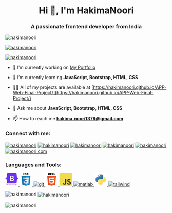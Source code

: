 <h1 align="center">Hi 👋, I'm HakimaNoori</h1>
<h3 align="center">A passionate frontend developer from India</h3>

<p align="left"> <img src="https://komarev.com/ghpvc/?username=hakimanoori&label=Profile%20views&color=0e75b6&style=flat" alt="hakimanoori" /> </p>

<p align="left"> <a href="https://github.com/ryo-ma/github-profile-trophy"><img src="https://github-profile-trophy.vercel.app/?username=hakimanoori" alt="hakimanoori" /></a> </p>

<p align="left"> <a href="https://twitter.com/hakimanoori" target="blank"><img src="https://img.shields.io/twitter/follow/hakimanoori?logo=twitter&style=for-the-badge" alt="hakimanoori" /></a> </p>

- 🔭 I’m currently working on [My Portfolio](https://hakimanoori.github.io/APP-Web-Final-Project/)

- 🌱 I’m currently learning **JavaScript, Bootstrap, HTML, CSS**

- 👨‍💻 All of my projects are available at [https://hakimanoori.github.io/APP-Web-Final-Project/](https://hakimanoori.github.io/APP-Web-Final-Project/)

- 💬 Ask me about **JavaScript, Bootstrap, HTML, CSS**

- 📫 How to reach me **hakima.noori1379@gmail.com**

<h3 align="left">Connect with me:</h3>
<p align="left">
<a href="https://codepen.io/hakimanoori" target="blank"><img align="center" src="https://raw.githubusercontent.com/rahuldkjain/github-profile-readme-generator/master/src/images/icons/Social/codepen.svg" alt="hakimanoori" height="30" width="40" /></a>
<a href="https://twitter.com/hakimanoori" target="blank"><img align="center" src="https://raw.githubusercontent.com/rahuldkjain/github-profile-readme-generator/master/src/images/icons/Social/twitter.svg" alt="hakimanoori" height="30" width="40" /></a>
<a href="https://linkedin.com/in/hakimanoori" target="blank"><img align="center" src="https://raw.githubusercontent.com/rahuldkjain/github-profile-readme-generator/master/src/images/icons/Social/linked-in-alt.svg" alt="hakimanoori" height="30" width="40" /></a>
<a href="https://stackoverflow.com/users/hakimanoori" target="blank"><img align="center" src="https://raw.githubusercontent.com/rahuldkjain/github-profile-readme-generator/master/src/images/icons/Social/stack-overflow.svg" alt="hakimanoori" height="30" width="40" /></a>
<a href="https://fb.com/hakimanoori" target="blank"><img align="center" src="https://raw.githubusercontent.com/rahuldkjain/github-profile-readme-generator/master/src/images/icons/Social/facebook.svg" alt="hakimanoori" height="30" width="40" /></a>
<a href="https://instagram.com/hakimanoori.com" target="blank"><img align="center" src="https://raw.githubusercontent.com/rahuldkjain/github-profile-readme-generator/master/src/images/icons/Social/instagram.svg" alt="hakimanoori.com" height="30" width="40" /></a>
</p>

<h3 align="left">Languages and Tools:</h3>
<p align="left"> <a href="https://getbootstrap.com" target="_blank" rel="noreferrer"> <img src="https://raw.githubusercontent.com/devicons/devicon/master/icons/bootstrap/bootstrap-plain-wordmark.svg" alt="bootstrap" width="40" height="40"/> </a> <a href="https://www.w3schools.com/css/" target="_blank" rel="noreferrer"> <img src="https://raw.githubusercontent.com/devicons/devicon/master/icons/css3/css3-original-wordmark.svg" alt="css3" width="40" height="40"/> </a> <a href="https://git-scm.com/" target="_blank" rel="noreferrer"> <img src="https://www.vectorlogo.zone/logos/git-scm/git-scm-icon.svg" alt="git" width="40" height="40"/> </a> <a href="https://www.w3.org/html/" target="_blank" rel="noreferrer"> <img src="https://raw.githubusercontent.com/devicons/devicon/master/icons/html5/html5-original-wordmark.svg" alt="html5" width="40" height="40"/> </a> <a href="https://developer.mozilla.org/en-US/docs/Web/JavaScript" target="_blank" rel="noreferrer"> <img src="https://raw.githubusercontent.com/devicons/devicon/master/icons/javascript/javascript-original.svg" alt="javascript" width="40" height="40"/> </a> <a href="https://www.mathworks.com/" target="_blank" rel="noreferrer"> <img src="https://upload.wikimedia.org/wikipedia/commons/2/21/Matlab_Logo.png" alt="matlab" width="40" height="40"/> </a> <a href="https://www.python.org" target="_blank" rel="noreferrer"> <img src="https://raw.githubusercontent.com/devicons/devicon/master/icons/python/python-original.svg" alt="python" width="40" height="40"/> </a> <a href="https://tailwindcss.com/" target="_blank" rel="noreferrer"> <img src="https://www.vectorlogo.zone/logos/tailwindcss/tailwindcss-icon.svg" alt="tailwind" width="40" height="40"/> </a> </p>

<p><img align="left" src="https://github-readme-stats.vercel.app/api/top-langs?username=hakimanoori&show_icons=true&locale=en&layout=compact" alt="hakimanoori" /></p>

<p>&nbsp;<img align="center" src="https://github-readme-stats.vercel.app/api?username=hakimanoori&show_icons=true&locale=en" alt="hakimanoori" /></p>

<p><img align="center" src="https://github-readme-streak-stats.herokuapp.com/?user=hakimanoori&" alt="hakimanoori" /></p>

